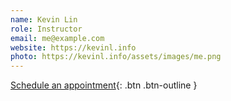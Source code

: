 ```yaml
---
name: Kevin Lin
role: Instructor
email: me@example.com
website: https://kevinl.info
photo: https://kevinl.info/assets/images/me.png
---
```


[Schedule an appointment](#){: .btn .btn-outline }
